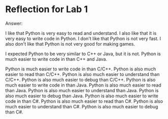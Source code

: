 # Reflection for Lab 1

Answer: 

I like that Python is very easy to read and understand. I also like that it is very easy to write code in Python. I don't like that Python is not very fast. I also don't like that Python is not very good for making games.

I expected Python to be very similar to C++ or Java, but it is not. Python is much easier to write code in than C++ and Java.

Python is much easier to write code in than C/C++. Python is also much easier to read than C/C++. Python is also much easier to understand than C/C++. Python is also much easier to debug than C/C++. Python is also much easier to write code in than Java. Python is also much easier to read than Java. Python is also much easier to understand than Java. Python is also much easier to debug than Java. Python is also much easier to write code in than C#. Python is also much easier to read than C#. Python is also much easier to understand than C#. Python is also much easier to debug than C#.
